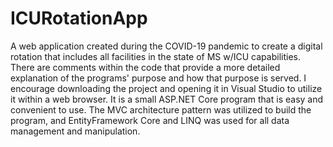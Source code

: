 # ICURotationApp
A web application created during the COVID-19 pandemic to create a digital rotation that includes all facilities in the state of MS w/ICU capabilities.
There are comments within the code that provide a more detailed explanation of the programs' purpose and how that purpose is served.  I encourage 
downloading the project and opening it in Visual Studio to utilize it within a web browser.  It is a small ASP.NET Core program that is easy and convenient to use.
The MVC architecture pattern was utilized to build the program, and EntityFramework Core and LINQ was used for all data management and manipulation.  
